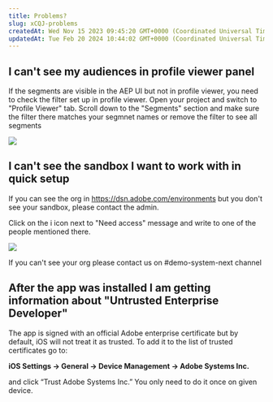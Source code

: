 ```yaml
---
title: Problems?
slug: xCQJ-problems
createdAt: Wed Nov 15 2023 09:45:20 GMT+0000 (Coordinated Universal Time)
updatedAt: Tue Feb 20 2024 10:44:02 GMT+0000 (Coordinated Universal Time)
---
```




## I can't see my audiences in profile viewer panel

If the segments are visible in the AEP UI but not in profile viewer, you need to check the filter set up in profile viewer. Open your project and switch to "Profile Viewer" tab. Scroll down to the "Segments" section and make sure the filter there matches your segmnet names or remove the filter to see all segments

![](../../assets/y1zuXHEInRwMMD46S-PcL_image.png)

## I can't see the sandbox I want to work with in quick setup

If you can see the org in <https://dsn.adobe.com/environments> but you don't see your sandbox, please contact the admin.&#x20;

Click on the i icon next to "Need access" message and write to one of the people mentioned there.

![](../../assets/zpWS59e4lkeznO6wGAVe7_image.png)

If you can't see your org please contact us on #demo-system-next channel



## After the app was installed I am getting information about "Untrusted Enterprise Developer"

The app is signed with an official Adobe enterprise certificate but by default, iOS will not treat it as trusted. To add it to the list of trusted certificates go to:

**iOS Settings -> General -> Device Management -> Adobe Systems Inc.**

and click “Trust Adobe Systems Inc.” You only need to do it once on given device.




